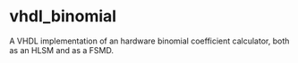 # vhdl_binomial
A VHDL implementation of an hardware binomial coefficient calculator, both as an HLSM and as a FSMD.
